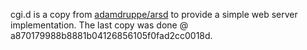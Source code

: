 cgi.d is a copy from [adamdruppe/arsd](https://github.com/adamdruppe/arsd) to provide a simple web server implementation. The last copy was done @ a870179988b8881b04126856105f0fad2cc0018d.